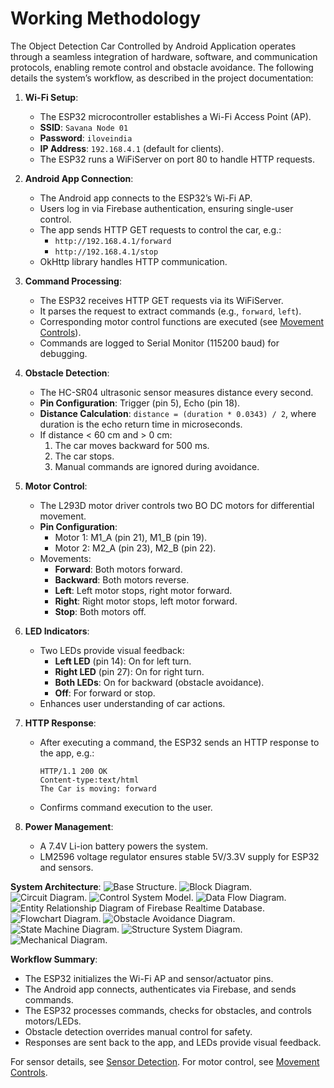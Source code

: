# Working Methodology

The Object Detection Car Controlled by Android Application operates through a seamless integration of hardware, software, and communication protocols, enabling remote control and obstacle avoidance. The following details the system’s workflow, as described in the project documentation:

1. **Wi-Fi Setup**:
   - The ESP32 microcontroller establishes a Wi-Fi Access Point (AP).
   - **SSID**: `Savana Node 01`
   - **Password**: `iloveindia`
   - **IP Address**: `192.168.4.1` (default for clients).
   - The ESP32 runs a WiFiServer on port 80 to handle HTTP requests.

2. **Android App Connection**:
   - The Android app connects to the ESP32’s Wi-Fi AP.
   - Users log in via Firebase authentication, ensuring single-user control.
   - The app sends HTTP GET requests to control the car, e.g.:
     - `http://192.168.4.1/forward`
     - `http://192.168.4.1/stop`
   - OkHttp library handles HTTP communication.

3. **Command Processing**:
   - The ESP32 receives HTTP GET requests via its WiFiServer.
   - It parses the request to extract commands (e.g., `forward`, `left`).
   - Corresponding motor control functions are executed (see [Movement Controls](movement_controls.markdown)).
   - Commands are logged to Serial Monitor (115200 baud) for debugging.

4. **Obstacle Detection**:
   - The HC-SR04 ultrasonic sensor measures distance every second.
   - **Pin Configuration**: Trigger (pin 5), Echo (pin 18).
   - **Distance Calculation**: `distance = (duration * 0.0343) / 2`, where duration is the echo return time in microseconds.
   - If distance < 60 cm and > 0 cm:
     1. The car moves backward for 500 ms.
     2. The car stops.
     3. Manual commands are ignored during avoidance.

5. **Motor Control**:
   - The L293D motor driver controls two BO DC motors for differential movement.
   - **Pin Configuration**:
     - Motor 1: M1_A (pin 21), M1_B (pin 19).
     - Motor 2: M2_A (pin 23), M2_B (pin 22).
   - Movements:
     - **Forward**: Both motors forward.
     - **Backward**: Both motors reverse.
     - **Left**: Left motor stops, right motor forward.
     - **Right**: Right motor stops, left motor forward.
     - **Stop**: Both motors off.

6. **LED Indicators**:
   - Two LEDs provide visual feedback:
     - **Left LED** (pin 14): On for left turn.
     - **Right LED** (pin 27): On for right turn.
     - **Both LEDs**: On for backward (obstacle avoidance).
     - **Off**: For forward or stop.
   - Enhances user understanding of car actions.

7. **HTTP Response**:
   - After executing a command, the ESP32 sends an HTTP response to the app, e.g.:
     ```
     HTTP/1.1 200 OK
     Content-type:text/html
     The Car is moving: forward
     ```
   - Confirms command execution to the user.

8. **Power Management**:
   - A 7.4V Li-ion battery powers the system.
   - LM2596 voltage regulator ensures stable 5V/3.3V supply for ESP32 and sensors.

**System Architecture**:
![Base Structure](../hardware/diagrams/Base_Structure.png).
![Block Diagram](../hardware/diagrams/Block_Diagram.jpg).
![Circuit Diagram](../hardware/diagrams/Circuit_Diagram.jpg).
![Control System Model](../hardware/diagrams/Control_System_Model.png).
![Data Flow Diagram](../hardware/diagrams/Data_Flow_Diagram.jpg).
![Entity Relationship Diagram of Firebase Realtime Database](../hardware/diagrams/Entity_Relationship_Diagram_of_Firebase_Realtime_Database.png).
![Flowchart Diagram](../hardware/diagrams/Flowchart_Diagram.jpg).
![Obstacle Avoidance Diagram](../hardware/diagrams/Obstacle_Avoidance_Diagram.jpg).
![State Machine Diagram](../hardware/diagrams/State_Machine_Diagram.jpg).
![Structure System Diagram](../hardware/diagrams/Structure_System_Diagram.jpg).
![Mechanical Diagram](../hardware/diagrams/mechanical_diagram.png).

**Workflow Summary**:
- The ESP32 initializes the Wi-Fi AP and sensor/actuator pins.
- The Android app connects, authenticates via Firebase, and sends commands.
- The ESP32 processes commands, checks for obstacles, and controls motors/LEDs.
- Obstacle detection overrides manual control for safety.
- Responses are sent back to the app, and LEDs provide visual feedback.

For sensor details, see [Sensor Detection](sensor_detection.markdown). For motor control, see [Movement Controls](movement_controls.markdown).
